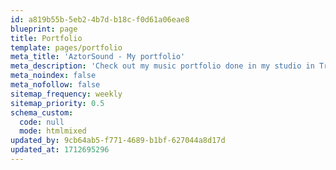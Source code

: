 ```yaml
---
id: a819b55b-5eb2-4b7d-b18c-f0d61a06eae8
blueprint: page
title: Portfolio
template: pages/portfolio
meta_title: 'AztorSound - My portfolio'
meta_description: 'Check out my music portfolio done in my studio in Trnava'
meta_noindex: false
meta_nofollow: false
sitemap_frequency: weekly
sitemap_priority: 0.5
schema_custom:
  code: null
  mode: htmlmixed
updated_by: 9cb64ab5-f771-4689-b1bf-627044a8d17d
updated_at: 1712695296
---
```


